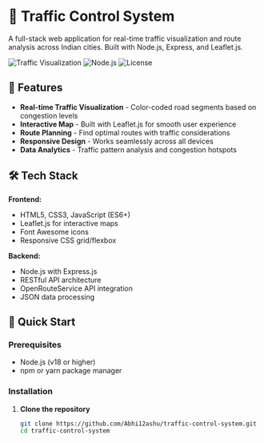 # 🚦 Traffic Control System

A full-stack web application for real-time traffic visualization and route analysis across Indian cities. Built with Node.js, Express, and Leaflet.js.

![Traffic Visualization](https://img.shields.io/badge/Status-Live-brightgreen)
![Node.js](https://img.shields.io/badge/Node.js-18%2B-green)
![License](https://img.shields.io/badge/License-MIT-blue)

## 🌟 Features

- **Real-time Traffic Visualization** - Color-coded road segments based on congestion levels
- **Interactive Map** - Built with Leaflet.js for smooth user experience
- **Route Planning** - Find optimal routes with traffic considerations
- **Responsive Design** - Works seamlessly across all devices
- **Data Analytics** - Traffic pattern analysis and congestion hotspots

## 🛠️ Tech Stack

**Frontend:**
- HTML5, CSS3, JavaScript (ES6+)
- Leaflet.js for interactive maps
- Font Awesome icons
- Responsive CSS grid/flexbox

**Backend:**
- Node.js with Express.js
- RESTful API architecture
- OpenRouteService API integration
- JSON data processing

## 🚀 Quick Start

### Prerequisites
- Node.js (v18 or higher)
- npm or yarn package manager

### Installation

1. **Clone the repository**
   ```bash
   git clone https://github.com/Abhi12ashu/traffic-control-system.git
   cd traffic-control-system
